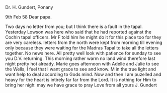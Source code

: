 Dr. H. Gundert, Ponany

 9th Feb 58
Dear papa.

Two days no letter from you; but I think there is a fault in the tapal. Yesterday Lowson was here who said that he had reported against the Cochin tapal officers. Mr F told him he might do it for this place too for they are very careless. letters from the north were kept from morning till evening only because they were waiting for the Madras Tapal to take all the letters together. No news here. All pretty well look with patience for sunday to see you D.V. returning. This morning rather warm no land wind therefore last night pretty hot already. Marie goes afternoon with Adelle and Julie to see the Wells, I feel that I want grace to see and know. M in the true light and want help to deal according to Gods mind. Now and then I am puzelled and heavy for the heart is intirely far far from the Lord. It is nothing for Him to bring her nigh: may we have grace to pray 
Love from all
 yours J. Gundert

